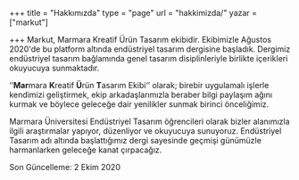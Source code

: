 +++
title = "Hakkımızda"
type = "page"
url = "hakkimizda/"
yazar = ["markut"]

+++
Markut, Marmara Kreatif Ürün Tasarım ekibidir. Ekibimizle Ağustos 2020'de bu platform altında endüstriyel tasarım dergisine başladık. Dergimiz endüstriyel tasarım bağlamında genel tasarım disiplinleriyle birlikte içerikleri okuyucuya sunmaktadır.

‘’**Mar**mara **K**reatif **Ü**rün **T**asarım Ekibi‘’ olarak; birebir uygulamalı işlerle kendimizi geliştirmek, ekip arkadaşlarımızla beraber bilgi paylaşım ağını kurmak ve böylece geleceğe dair yenilikler sunmak birinci önceliğimiz.

Marmara Üniversitesi Endüstriyel Tasarım öğrencileri olarak bizler alanımızla ilgili araştırmalar yapıyor, düzenliyor ve okuyucuya sunuyoruz. Endüstriyel Tasarım adı altında başlattığımız dergi sayesinde geçmişi günümüzle harmanlarken geleceğe kanat çırpacağız.

Son Güncelleme: 2 Ekim 2020